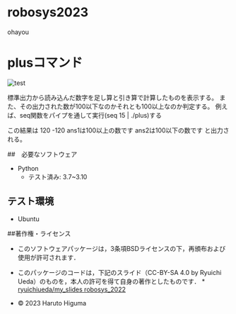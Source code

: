 # robosys2023
ohayou


 
# plusコマンド
![test](https://github.com/higumaharuto/robosys2023/actions/workflows/test.yml/badge.svg)


標準出力から読み込んだ数字を足し算と引き算で計算したものを表示する。
また、その出力された数が100以下なのかそれとも100以上なのか判定する。
例えば、seq関数をパイプを通して実行(seq 15 | ./plus)する

この結果は
 120
 -120
 ans1は100以上の数です
 ans2は100以下の数です
と出力される。

##　必要なソフトウェア
* Python
  * テスト済み: 3.7~3.10

## テスト環境
* Ubuntu


##著作権・ライセンス

* このソフトウェアパッケージは，3条項BSDライセンスの下，再頒布および使用が許可されます．

* このパッケージのコードは，下記のスライド（CC-BY-SA 4.0 by Ryuichi Ueda）のものを，本人の許可を得て自身の著作としたものです．
      * [ryuichiueda/my_slides robosys_2022](https://github.com/ryuichiueda/my_slides/tree/master/robosys_2022) 

* © 2023 Haruto Higuma


